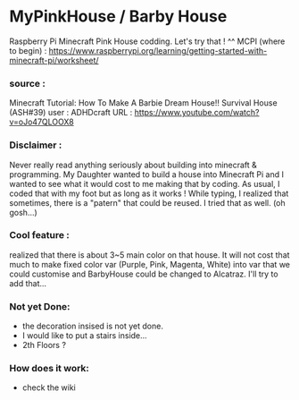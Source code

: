 # MyPinkHouse / Barby House
Raspberry Pi Minecraft Pink House codding. Let's try that ! ^^
MCPI (where to begin) : https://www.raspberrypi.org/learning/getting-started-with-minecraft-pi/worksheet/

### source :
Minecraft Tutorial: How To Make A Barbie Dream House!! Survival House (ASH#39)
user : ADHDcraft
URL : https://www.youtube.com/watch?v=oJo47QLOOX8 


### Disclaimer :
Never really read anything seriously about building into minecraft & programming.
My Daughter wanted to build a house into Minecraft Pi and I wanted to see what it 
would cost to me making that by coding.
As usual, I coded that with my foot but as long as it works !
While typing, I realized that sometimes, there is a "patern" that could be 
reused. I tried that as well. (oh gosh...)

### Cool feature :
realized that there is about 3~5 main color on that house.
It will not cost that much to make fixed color var (Purple, Pink, Magenta, White) 
into var that we could customise and BarbyHouse could be changed to 
Alcatraz. I'll try to add that...

### Not yet Done:
- the decoration insised is not yet done.
- I would like to put a stairs inside...
- 2th Floors ?


### How does it work:
- check the wiki




